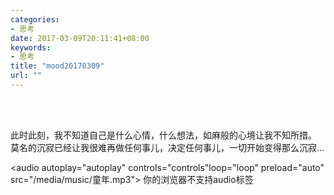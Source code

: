 ```yaml
---
categories:
- 思考
date: 2017-03-09T20:11:41+08:00
keywords:
- 思考
title: "mood20170309"
url: ""
---
```


<br/>
<br/>

此时此刻，我不知道自己是什么心情，什么想法，如麻般的心境让我不知所措。
莫名的沉寂已经让我很难再做任何事儿，决定任何事儿，一切开始变得那么沉寂...


<!-- 失败只是一时，我们不愿屈服 -->
<audio autoplay="autoplay" controls="controls"loop="loop" preload="auto"
            src="/media/music/童年.mp3">
      你的浏览器不支持audio标签
</audio>


<br/>
<br/>